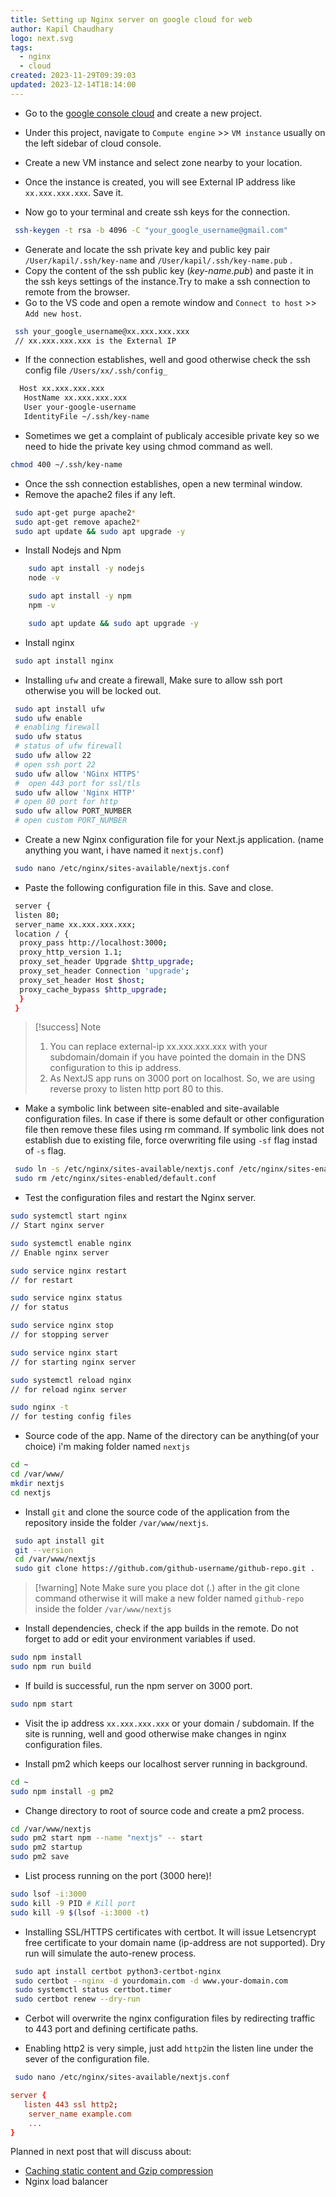 ```yaml
---
title: Setting up Nginx server on google cloud for web
author: Kapil Chaudhary
logo: next.svg
tags:
  - nginx
  - cloud
created: 2023-11-29T09:39:03
updated: 2023-12-14T18:14:00
---
```


- Go to the [google console cloud](https://console.cloud.google.com/) and create a new project.

- Under this project, navigate to `Compute engine` >> `VM instance` usually on the left sidebar of cloud console.

- Create a new VM instance and select zone nearby to your location.

- Once the instance is created, you will see External IP address like `xx.xxx.xxx.xxx`. Save it.

- Now go to your terminal and create ssh keys for the connection.

```bash
 ssh-keygen -t rsa -b 4096 -C "your_google_username@gmail.com"
```

- Generate and locate the ssh private key and public key pair `/User/kapil/.ssh/key-name` and `/User/kapil/.ssh/key-name.pub` .
- Copy the content of the ssh public key (_key-name.pub_) and paste it in the ssh keys settings of the instance.Try to make a ssh connection to remote from the browser.
- Go to the VS code and open a remote window and `Connect to host` >> `Add new host`.

```bash
 ssh your_google_username@xx.xxx.xxx.xxx
 // xx.xxx.xxx.xxx is the External IP
```

- If the connection establishes, well and good otherwise check the ssh config file `/Users/xx/.ssh/config_`

```txt
  Host xx.xxx.xxx.xxx
   HostName xx.xxx.xxx.xxx
   User your-google-username
   IdentityFile ~/.ssh/key-name
```

- Sometimes we get a complaint of publicaly accesible private key so we need to hide the private key using chmod command as well.

```bash
chmod 400 ~/.ssh/key-name
```

- Once the ssh connection establishes, open a new terminal window.
- Remove the apache2 files if any left.

```bash
 sudo apt-get purge apache2*
 sudo apt-get remove apache2*
 sudo apt update && sudo apt upgrade -y
```

- Install Nodejs and Npm

```bash
    sudo apt install -y nodejs
    node -v

    sudo apt install -y npm
    npm -v

    sudo apt update && sudo apt upgrade -y
```

- Install nginx

```bash
 sudo apt install nginx
```

- Installing `ufw` and create a firewall, Make sure to allow ssh port otherwise you will be locked out.

```bash
 sudo apt install ufw
 sudo ufw enable
 # enabling firewall
 sudo ufw status
 # status of ufw firewall
 sudo ufw allow 22
 # open ssh port 22
 sudo ufw allow 'NGinx HTTPS'
 #  open 443 port for ssl/tls
 sudo ufw allow 'Nginx HTTP'
 # open 80 port for http
 sudo ufw allow PORT_NUMBER
 # open custom PORT_NUMBER
```

- Create a new Nginx configuration file for your Next.js application. (name anything you want, i have named it `nextjs.conf`)

```bash
 sudo nano /etc/nginx/sites-available/nextjs.conf
```

- Paste the following configuration file in this. Save and close.

```bash
 server {
 listen 80;
 server_name xx.xxx.xxx.xxx;
 location / {
  proxy_pass http://localhost:3000;
  proxy_http_version 1.1;
  proxy_set_header Upgrade $http_upgrade;
  proxy_set_header Connection 'upgrade';
  proxy_set_header Host $host;
  proxy_cache_bypass $http_upgrade;
  }
 }
```

> [!success] Note
>
> 1. You can replace external-ip xx.xxx.xxx.xxx with your subdomain/domain if you have pointed the domain in the DNS configuration to this ip address.
> 2. As NextJS app runs on 3000 port on localhost. So, we are using reverse proxy to listen http port 80 to this.

- Make a symbolic link between site-enabled and site-available configuration files. In case if there is some default or other configuration file then remove these files using rm command. If symbolic link does not establish due to existing file, force overwriting file using `-sf` flag instad of `-s` flag.

```bash
 sudo ln -s /etc/nginx/sites-available/nextjs.conf /etc/nginx/sites-enabled/
 sudo rm /etc/nginx/sites-enabled/default.conf
```

- Test the configuration files and restart the Nginx server.

```bash
sudo systemctl start nginx
// Start nginx server

sudo systemctl enable nginx
// Enable nginx server

sudo service nginx restart
// for restart

sudo service nginx status
// for status

sudo service nginx stop
// for stopping server

sudo service nginx start
// for starting nginx server

sudo systemctl reload nginx
// for reload nginx server

sudo nginx -t
// for testing config files
```

- Source code of the app. Name of the directory can be anything(of your choice) i'm making folder named `nextjs`

```bash
cd ~
cd /var/www/
mkdir nextjs
cd nextjs
```

- Install `git` and clone the source code of the application from the repository inside the folder `/var/www/nextjs`.

```bash
 sudo apt install git
 git --version
 cd /var/www/nextjs
 sudo git clone https://github.com/github-username/github-repo.git .
```

> [!warning] Note
> Make sure you place dot (.) after in the git clone command otherwise it will make a new folder named `github-repo` inside the folder `/var/www/nextjs`

- Install dependencies, check if the app builds in the remote. Do not forget to add or edit your environment variables if used.

```bash
sudo npm install
sudo npm run build
```

- If build is successful, run the npm server on 3000 port.

```bash
sudo npm start
```

- Visit the ip address `xx.xxx.xxx.xxx` or your domain / subdomain. If the site is running, well and good otherwise make changes in nginx configuration files.

- Install pm2 which keeps our localhost server running in background.

```bash
cd ~
sudo npm install -g pm2
```

- Change directory to root of source code and create a pm2 process.

```bash
cd /var/www/nextjs
sudo pm2 start npm --name "nextjs" -- start
sudo pm2 startup
sudo pm2 save
```

- List process running on the port (3000 here)!

```bash
sudo lsof -i:3000
sudo kill -9 PID # Kill port
sudo kill -9 $(lsof -i:3000 -t)
```

- Installing SSL/HTTPS certificates with certbot. It will issue Letsencrypt free certificate to your domain name (ip-address are not supported). Dry run will simulate the auto-renew process.

```bash
 sudo apt install certbot python3-certbot-nginx
 sudo certbot --nginx -d yourdomain.com -d www.your-domain.com
 sudo systemctl status certbot.timer
 sudo certbot renew --dry-run
```

- Cerbot will overwrite the nginx configuration files by redirecting traffic to 443 port and defining certificate paths.

- Enabling http2 is very simple, just add `http2`in the listen line under the sever of the configuration file.

```bash
 sudo nano /etc/nginx/sites-available/nextjs.conf
```

```conf:nextjs.conf
server {
   listen 443 ssl http2;
    server_name example.com
    ...
}
```

Planned in next post that will discuss about:

- [Caching static content and Gzip compression](gzip-browser-cache-nginx.md)
- Nginx load balancer
